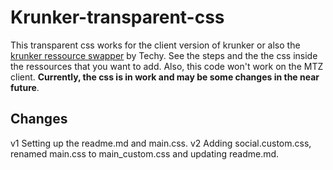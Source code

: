 # Krunker-transparent-css
This transparent css works for the client version of krunker or also the [krunker ressource swapper](https://github.com/Tehchy/Krunker-Resource-Swapper) by Techy. See the steps and the the css inside the ressources that you want to add. Also, this code won't work on the MTZ client. **Currently, the css is in work and may be some changes in the near future**.

## Changes
v1 Setting up the readme.md and main.css.
v2 Adding social.custom.css, renamed main.css to main_custom.css and updating readme.md. 
